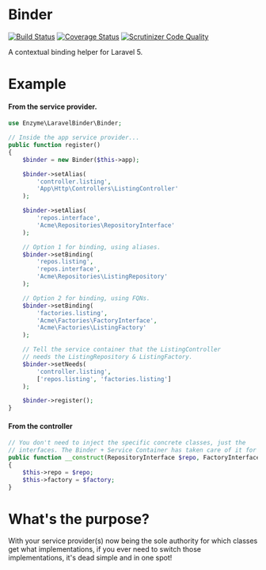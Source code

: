 # Binder

[![Build Status](https://travis-ci.org/enzyme/laravel-binder.svg?branch=master)](https://travis-ci.org/enzyme/laravel-binder)
[![Coverage Status](https://coveralls.io/repos/github/enzyme/laravel-binder/badge.svg?branch=master)](https://coveralls.io/github/enzyme/laravel-binder?branch=master)
[![Scrutinizer Code Quality](https://scrutinizer-ci.com/g/enzyme/laravel-binder/badges/quality-score.png?b=master)](https://scrutinizer-ci.com/g/enzyme/laravel-binder/?branch=master)

A contextual binding helper for Laravel 5.

# Example

#### From the service provider.

```php
use Enzyme\LaravelBinder\Binder;

// Inside the app service provider...
public function register()
{
    $binder = new Binder($this->app);

    $binder->setAlias(
        'controller.listing',
        'App\Http\Controllers\ListingController'
    );

    $binder->setAlias(
        'repos.interface',
        'Acme\Repositories\RepositoryInterface'
    );

    // Option 1 for binding, using aliases.
    $binder->setBinding(
        'repos.listing',
        'repos.interface',
        'Acme\Repositories\ListingRepository'
    );

    // Option 2 for binding, using FQNs.
    $binder->setBinding(
        'factories.listing',
        'Acme\Factories\FactoryInterface',
        'Acme\Factories\ListingFactory'
    );

    // Tell the service container that the ListingController
    // needs the ListingRepository & ListingFactory.
    $binder->setNeeds(
        'controller.listing',
        ['repos.listing', 'factories.listing']
    );

    $binder->register();
}
```

#### From the controller

```php
// You don't need to inject the specific concrete classes, just the
// interfaces. The Binder + Service Container has taken care of it for you.
public function __construct(RepositoryInterface $repo, FactoryInterface $factory)
{
    $this->repo = $repo;
    $this->factory = $factory;
}
```

# What's the purpose?

With your service provider(s) now being the sole authority for which classes get what implementations, if you ever need to switch those implementations, it's dead simple and in one spot!
